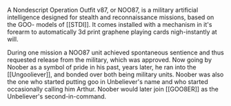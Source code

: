 A Nondescript Operation Outfit v87, or NOO87, is a military artificial intelligence designed for stealth and reconnaissance missions, based on the GOO- models of [[STDI]]. It comes installed with a mechanism in it's forearm to automatically 3d print graphene playing cards nigh-instantly at will. 


During one mission a NOO87 unit achieved spontaneous sentience and thus requested release from the military, which was approved. Now going by Noober as a symbol of pride in his past, years later, he ran into the [[Ungooliever]], and bonded over both being military units. Noober was also the one who started putting goo in Unbeliever's name and who started occasionally calling him Arthur. Noober would later join [[GOO8ER]] as the Unbeliever's second-in-command.